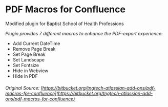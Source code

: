 # PDF Macros for Confluence  
Modified plugin for Baptist School of Health Professions  
  
*Plugin provides 7 different macros to enhance the PDF-export experience:*  
* Add Current DateTime  
* Remove Page Break  
* Set Page Break  
* Set Landscape  
* Set Fontsize  
* Hide in Webview  
* Hide in PDF  

###### Original Source: *[https://bitbucket.org/tngtech-atlassian-add-ons/pdf-macros-for-confluence](https://bitbucket.org/tngtech-atlassian-add-ons/pdf-macros-for-confluence)*
  